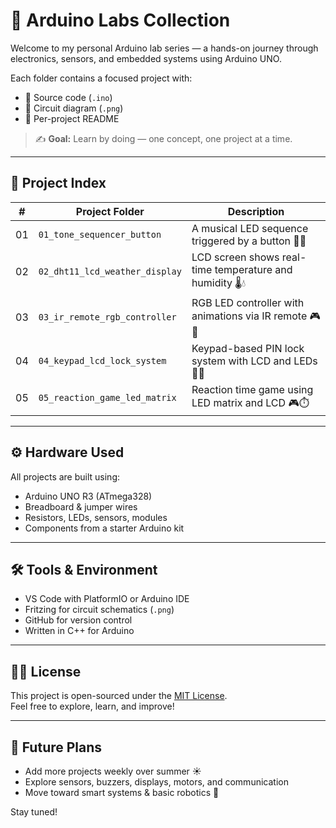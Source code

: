 # 🔬 Arduino Labs Collection

Welcome to my personal Arduino lab series — a hands-on journey through electronics, sensors, and embedded systems using Arduino UNO.

Each folder contains a focused project with:
- 🧠 Source code (`.ino`)
- 🔌 Circuit diagram (`.png`)
- 📄 Per-project README

> ✍️ **Goal:** Learn by doing — one concept, one project at a time.

---

## 📁 Project Index

| #   | Project Folder               | Description                                      |
|-----|------------------------------|--------------------------------------------------|
| 01  | `01_tone_sequencer_button`   | A musical LED sequence triggered by a button 🔘🎵 |
| 02  | `02_dht11_lcd_weather_display`   | LCD screen shows real-time temperature and humidity 🌡️💧 |
| 03  | `03_ir_remote_rgb_controller`    | RGB LED controller with animations via IR remote 🎮🌈      |
| 04  | `04_keypad_lcd_lock_system`     | Keypad-based PIN lock system with LCD and LEDs 🔐🔢 |
| 05  | `05_reaction_game_led_matrix`    | Reaction time game using LED matrix and LCD 🎮⏱️ |

---

## ⚙️ Hardware Used

All projects are built using:
- Arduino UNO R3 (ATmega328)
- Breadboard & jumper wires
- Resistors, LEDs, sensors, modules
- Components from a starter Arduino kit

---

## 🛠 Tools & Environment

- VS Code with PlatformIO or Arduino IDE
- Fritzing for circuit schematics (`.png`)
- GitHub for version control
- Written in C++ for Arduino

---

## 🧑‍💻 License

This project is open-sourced under the [MIT License](LICENSE).  
Feel free to explore, learn, and improve!

---

## 🚀 Future Plans

- Add more projects weekly over summer ☀️
- Explore sensors, buzzers, displays, motors, and communication
- Move toward smart systems & basic robotics 🤖

Stay tuned!
